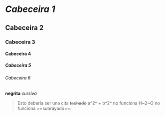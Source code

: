 # *Cabeceira 1*
## Cabeceira 2
### Cabeceira 3
#### Cabeceira 4
##### Cabeceira 5
###### Cabeceira 6
**negrita**
*cursiva*
>Esto debería ser una cita
~~tachado~~
a^2^ + b^2^ no funciona
H~2~O no funciona
==subrayado==.
